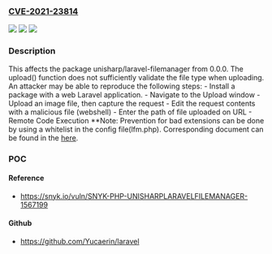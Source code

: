 ### [CVE-2021-23814](https://cve.mitre.org/cgi-bin/cvename.cgi?name=CVE-2021-23814)
![](https://img.shields.io/static/v1?label=Product&message=unisharp%2Flaravel-filemanager&color=blue)
![](https://img.shields.io/static/v1?label=Version&message=%3E%3D%200.0.0%20&color=brighgreen)
![](https://img.shields.io/static/v1?label=Vulnerability&message=Arbitrary%20File%20Upload&color=brighgreen)

### Description

This affects the package unisharp/laravel-filemanager from 0.0.0. The upload() function does not sufficiently validate the file type when uploading. An attacker may be able to reproduce the following steps: - Install a package with a web Laravel application. - Navigate to the Upload window - Upload an image file, then capture the request - Edit the request contents with a malicious file (webshell) - Enter the path of file uploaded on URL - Remote Code Execution **Note: Prevention for bad extensions can be done by using a whitelist in the config file(lfm.php). Corresponding document can be found in the [here](https://unisharp.github.io/laravel-filemanager/configfolder-categories).

### POC

#### Reference
- https://snyk.io/vuln/SNYK-PHP-UNISHARPLARAVELFILEMANAGER-1567199

#### Github
- https://github.com/Yucaerin/laravel

